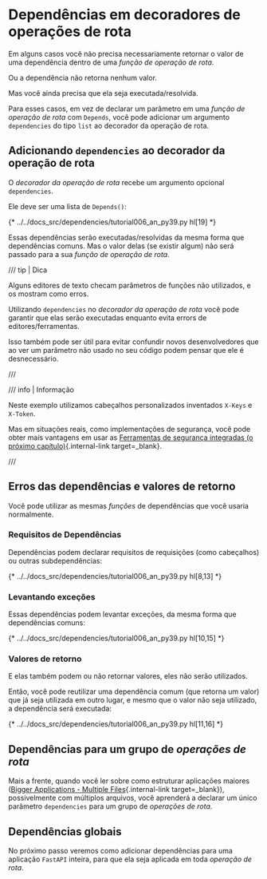 # Dependências em decoradores de operações de rota

Em alguns casos você não precisa necessariamente retornar o valor de uma dependência dentro de uma *função de operação de rota*.

Ou a dependência não retorna nenhum valor.

Mas você ainda precisa que ela seja executada/resolvida.

Para esses casos, em vez de declarar um parâmetro em uma *função de operação de rota* com `Depends`, você pode adicionar um argumento `dependencies` do tipo `list` ao decorador da operação de rota.

## Adicionando `dependencies` ao decorador da operação de rota

O *decorador da operação de rota* recebe um argumento opcional `dependencies`.

Ele deve ser uma lista de `Depends()`:

{* ../../docs_src/dependencies/tutorial006_an_py39.py hl[19] *}

Essas dependências serão executadas/resolvidas da mesma forma que dependências comuns. Mas o valor delas (se existir algum) não será passado para a sua *função de operação de rota*.

/// tip | Dica

Alguns editores de texto checam parâmetros de funções não utilizados, e os mostram como erros.

Utilizando `dependencies` no *decorador da operação de rota* você pode garantir que elas serão executadas enquanto evita errors de editores/ferramentas.

Isso também pode ser útil para evitar confundir novos desenvolvedores que ao ver um parâmetro não usado no seu código podem pensar que ele é desnecessário.

///

/// info | Informação

Neste exemplo utilizamos cabeçalhos personalizados inventados `X-Keys` e `X-Token`.

Mas em situações reais, como implementações de segurança, você pode obter mais vantagens em usar as [Ferramentas de segurança integradas (o próximo capítulo)](../security/index.md){.internal-link target=_blank}.

///

## Erros das dependências e valores de retorno

Você pode utilizar as mesmas *funções* de dependências que você usaria normalmente.

### Requisitos de Dependências

Dependências podem declarar requisitos de requisições (como cabeçalhos) ou outras subdependências:

{* ../../docs_src/dependencies/tutorial006_an_py39.py hl[8,13] *}

### Levantando exceções

Essas dependências podem levantar exceções, da mesma forma que dependências comuns:

{* ../../docs_src/dependencies/tutorial006_an_py39.py hl[10,15] *}

### Valores de retorno

E elas também podem ou não retornar valores, eles não serão utilizados.

Então, você pode reutilizar uma dependência comum (que retorna um valor) que já seja utilizada em outro lugar, e mesmo que o valor não seja utilizado, a dependência será executada:

{* ../../docs_src/dependencies/tutorial006_an_py39.py hl[11,16] *}

## Dependências para um grupo de *operações de rota*

Mais a frente, quando você ler sobre como estruturar aplicações maiores ([Bigger Applications - Multiple Files](../../tutorial/bigger-applications.md){.internal-link target=_blank}), possivelmente com múltiplos arquivos, você aprenderá a declarar um único parâmetro `dependencies` para um grupo de *operações de rota*.

## Dependências globais

No próximo passo veremos como adicionar dependências para uma aplicação `FastAPI` inteira, para que ela seja aplicada em toda *operação de rota*.
